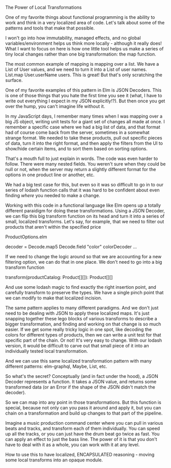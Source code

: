 The Power of Local Transformations

One of my favorite things about functional programming is the ability to work and think in a very localized area of code. Let's talk about some of the patterns and tools that make that possible.

I won't go into how immutability, managed effects, and no global variables/environment helps us think more locally - although it really does! What I want to focus on here is how one little tool helps us make a series of tiny local changes rather than one big transformation: the map function.

The most common example of mapping is mapping over a list. We have a List of User values, and we need to turn it into a List of user names. List.map User.userName users. This is great! But that's only scratching the surface.

One of my favorite examples of this pattern in Elm is JSON Decoders. This is one of those things that you hate the first time you see it (what, I have to write out everything I expect in my JSON explicitly!?). But then once you get over the hump, you can't imagine life without it.

In my JavaScript days, I remember many times when I was mapping over a big JS object, writing unit tests for a giant set of changes all made at once. I remember a specific case where we had a big list of data, and that format had of course come back from the server, sometimes in a somewhat strange format. We needed to take these products, pull out specific pieces of data, turn it into the right format, and then apply the filters from the UI to show/hide certain items, and to sort them based on sorting options.

That's a mouth full to just explain in words. The code was even harder to follow. There were many nested fields. You weren't sure when they could be null or not, when the server may return a slightly different format for the options in one product line or another, etc.

We had a big test case for this, but even so it was so difficult to go in to our series of lodash function calls that it was hard to be confident about even finding _where_ you needed to make a change.

Working with this code in a functional language like Elm opens up a totally different paraidigm for doing these transformations. Using a JSON Decoder, we can flip this big transform function on its head and turn it into a series of small, localized transforms. Let's say, for example, that we need to filter out products that aren't within the specified price

ProductOptions.elm

decoder =
Decode.map5
Decode.field "color" colorDecoder ...

If we need to change the logic around so that we are accounting for a new filtering option, we can do that in one place. We don't need to go into a big transform function

transform(productCatalog: Product[][]): Product[][]

And use some lodash magic to find exactly the right insertion point, and carefully transform to preserve the types. We have a single pinch point that we can modify to make that localized incision.

The same pattern applies to many different paradigms. And we don't just need to be dealing with JSON to apply these localized maps. It's just snapping together these lego blocks of various transforms to describe a bigger transformation, and finding and working on that change is so much easier. If we get some really tricky logic in one spot, like decoding the colors for different types of products, then we can write a unit test for that specific part of the chain. Or not! It's very easy to change. With our lodash version, it would be difficult to carve out that small piece of it into an individually tested local transformation.

And we can use this same localized transformation pattern with many different patterns: elm-graphql, Maybe, List, etc.

So what's the secret? Conceptually (and in fact under the hood), a JSON Decoder represents a function. It takes a JSON value, and returns some transformed data (or an Error if the shape of the JSON didn't match the decoder).

So we can map into any point in those transformations. But this function is special, because not only can you pass it around and apply it, but you can chain on a transformation and build up changes to that part of the pipeline.

Imagine a music production command center where you can pull in various beats and tracks, and transform each of them individually. You can speed up all the tracks, or you can just have the drum beat go twice as fast. You can apply an effect to just the bass line. The power of it is that you don't have to deal with it as a whole, you can work with it at any level.

How to use this to have localized, ENCAPSULATED reasoning - moving some local transforms into an opaque module.
